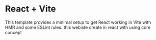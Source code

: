 # React + Vite

This template provides a minimal setup to get React working in Vite with HMR and some ESLint rules.
this webiste create in react with using core concept
